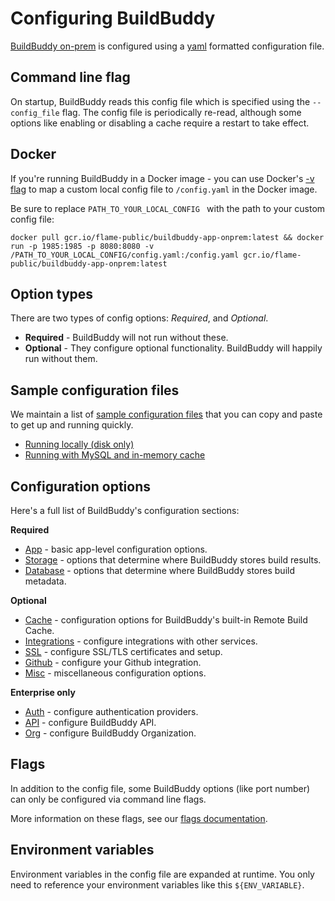 <!--
{
  "name": "Configuration Overview",
  "category": "5eed3e2ace045b343fc0a328",
  "priority": 1000
}
-->

# Configuring BuildBuddy

[BuildBuddy on-prem](on-prem.md) is configured using a [yaml](https://en.wikipedia.org/wiki/YAML) formatted configuration file.

## Command line flag

On startup, BuildBuddy reads this config file which is specified using the `--config_file` flag. The config file is periodically re-read, although some options like enabling or disabling a cache require a restart to take effect.

## Docker

If you're running BuildBuddy in a Docker image - you can use Docker's [-v flag](https://docs.docker.com/storage/volumes/) to map a custom local config file to `/config.yaml` in the Docker image.

Be sure to replace `PATH_TO_YOUR_LOCAL_CONFIG ` with the path to your custom config file:

```
docker pull gcr.io/flame-public/buildbuddy-app-onprem:latest && docker run -p 1985:1985 -p 8080:8080 -v /PATH_TO_YOUR_LOCAL_CONFIG/config.yaml:/config.yaml gcr.io/flame-public/buildbuddy-app-onprem:latest
```

## Option types

There are two types of config options: _Required_, and _Optional_.

- **Required** - BuildBuddy will not run without these.
- **Optional** - They configure optional functionality. BuildBuddy will happily run without them.

## Sample configuration files

We maintain a list of [sample configuration files](config-samples.md) that you can copy and paste to get up and running quickly.

- [Running locally (disk only)](config-samples.md#running-locally-disk-only)
- [Running with MySQL and in-memory cache](config-samples.md#running-with-mysql-and-in-memory-cache)

## Configuration options

Here's a full list of BuildBuddy's configuration sections:

**Required**

- [App](config-app.md) - basic app-level configuration options.
- [Storage](config-storage.md) - options that determine where BuildBuddy stores build results.
- [Database](config-database.md) - options that determine where BuildBuddy stores build metadata.

**Optional**

- [Cache](config-cache.md) - configuration options for BuildBuddy's built-in Remote Build Cache.
- [Integrations](config-integrations.md) - configure integrations with other services.
- [SSL](config-ssl.md) - configure SSL/TLS certificates and setup.
- [Github](config-github.md) - configure your Github integration.
- [Misc](config-misc.md) - miscellaneous configuration options.

**Enterprise only**

- [Auth](config-auth.md) - configure authentication providers.
- [API](config-api.md) - configure BuildBuddy API.
- [Org](config-org.md) - configure BuildBuddy Organization.

## Flags

In addition to the config file, some BuildBuddy options (like port number) can only be configured via command line flags.

More information on these flags, see our [flags documentation](config-flags.md).

## Environment variables

Environment variables in the config file are expanded at runtime.
You only need to reference your environment variables like this `${ENV_VARIABLE}`.

